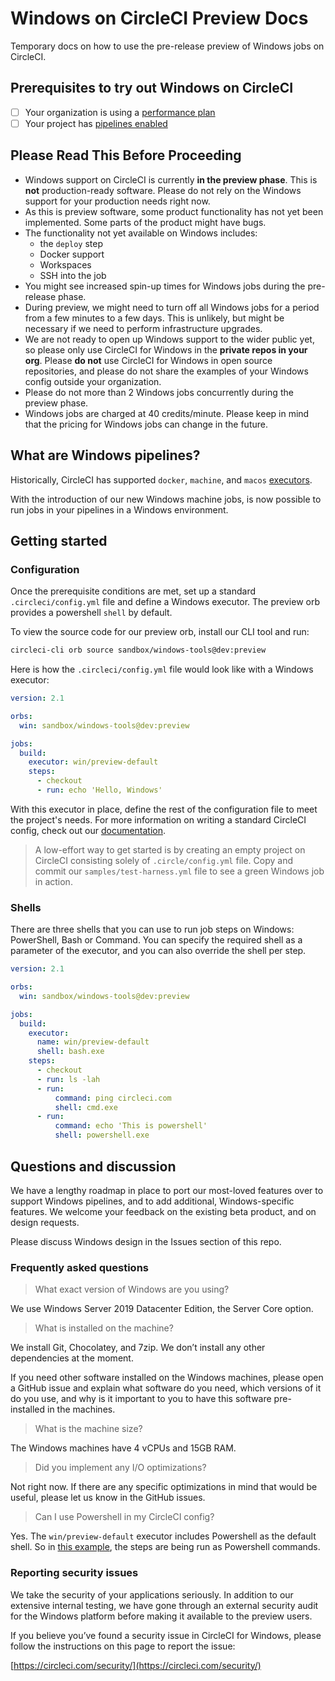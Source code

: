 # Windows on CircleCI Preview Docs
Temporary docs on how to use the pre-release preview of Windows jobs on CircleCI.

## Prerequisites to try out Windows on CircleCI

- [ ] Your organization is using a [performance plan](https://circleci.com/pricing/usage/)
- [ ] Your project has [pipelines enabled](https://circleci.com/docs/2.0/build-processing/)

## Please Read This Before Proceeding

* Windows support on CircleCI is currently **in the preview phase**. This is **not** production-ready software. Please do not rely on the Windows support for your production needs right now.
* As this is preview software, some product functionality has not yet been implemented. Some parts of the product might have bugs.
* The functionality not yet available on Windows includes:
	* the `deploy` step
	* Docker support
	* Workspaces
	* SSH into the job
* You might see increased spin-up times for Windows jobs during the pre-release phase.
* During preview, we might need to turn off all Windows jobs for a period from a few minutes to a few days. This is unlikely, but might be necessary if we need to perform infrastructure upgrades.
* We are not ready to open up Windows support to the wider public yet, so please only use CircleCI for Windows in the **private repos in your org**. Please **do not** use CircleCI for Windows in open source repositories, and please do not share the examples of your Windows config outside your organization.
* Please do not more than 2 Windows jobs concurrently during the preview phase.
* Windows jobs are charged at 40 credits/minute. Please keep in mind that the pricing for Windows jobs can change in the future.

## What are Windows pipelines?
Historically, CircleCI has supported `docker`, `machine`, and `macos` [executors](https://circleci.com/docs/2.0/configuration-reference/#docker--machine--macosexecutor).

With the introduction of our new Windows machine jobs, is now possible to run jobs in your pipelines in a Windows environment.

## Getting started

### Configuration
Once the prerequisite conditions are met, set up a standard `.circleci/config.yml` file and define a Windows executor. The preview orb provides a powershell `shell` by default.

To view the source code for our preview orb, install our CLI tool and run:

```bash
circleci-cli orb source sandbox/windows-tools@dev:preview
```

Here is how the `.circleci/config.yml` file would look like with a Windows executor:

```YAML
version: 2.1

orbs:
  win: sandbox/windows-tools@dev:preview

jobs:
  build:
    executor: win/preview-default
    steps:
      - checkout
      - run: echo 'Hello, Windows'
```

With this executor in place, define the rest of the configuration file to meet the project's needs. For more information on writing a standard CircleCI config, check out our [documentation](https://circleci.com/docs/2.0/configuration-reference/). 

> A low-effort way to get started is by creating an empty project on CircleCI consisting solely of `.circle/config.yml` file. Copy and commit our `samples/test-harness.yml` file to see a green Windows job in action.

### Shells

There are three shells that you can use to run job steps on Windows: PowerShell, Bash or Command. You can specify the required shell as a parameter of the executor, and you can also override the shell per step.

```YAML
version: 2.1

orbs:
  win: sandbox/windows-tools@dev:preview

jobs:
  build:
    executor:
      name: win/preview-default
      shell: bash.exe
    steps:
      - checkout
      - run: ls -lah
      - run:
          command: ping circleci.com
          shell: cmd.exe
      - run:
          command: echo 'This is powershell'
          shell: powershell.exe
```

## Questions and discussion
We have a lengthy roadmap in place to port our most-loved features over to support Windows pipelines, and to add additional, Windows-specific features. We welcome your feedback on the existing beta product, and on design requests.

Please discuss Windows design in the Issues section of this repo.

### Frequently asked questions

> What exact version of Windows are you using?

We use Windows Server 2019 Datacenter Edition, the Server Core option.

> What is installed on the machine?

We install Git, Chocolatey, and 7zip. We don’t install any other dependencies at the moment.

If you need other software installed on the Windows machines, please open a GitHub issue and explain what software do you need, which versions of it do you use, and why is it important to you to have this software pre-installed in the machines.

> What is the machine size?

The Windows machines have 4 vCPUs and 15GB RAM.

> Did you implement any I/O optimizations?

Not right now. If there are any specific optimizations in mind that would be useful, please let us know in the GitHub issues.

> Can I use Powershell in my CircleCI config? 

Yes. The `win/preview-default` executor includes Powershell as the default shell. So in [this example](https://github.com/CircleCI-Public/windows-preview-docs/blob/master/samples/test-harness.yml#L13), the steps are being run as Powershell commands.

### Reporting security issues

We take the security of your applications seriously. In addition to our extensive internal testing, we have gone through an external security audit for the Windows platform before making it available to the preview users.

If you believe you’ve found a security issue in CircleCI for Windows, please follow the instructions on this page to report the issue:

[https://circleci.com/security/](https://circleci.com/security/)